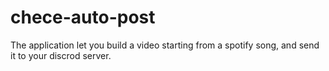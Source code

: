 # chece-auto-post

The application let you build a video starting from a spotify song, and send it to your discrod server.